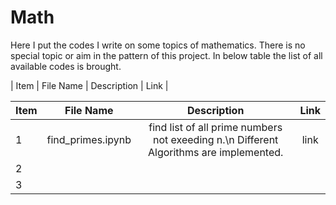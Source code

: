 # Math
Here I put the codes I write on some topics of mathematics.
There is no special topic or aim in the pattern of this project.
In below table the list of all available codes is brought.

| Item | File Name | Description | Link |


| Item | File Name | Description | Link |
|:---------|:--------:|:---------:|:---------:|
| 1 | find_primes.ipynb | find list of all prime numbers not exeeding n.\n Different Algorithms are implemented. | link |
| 2 |  |  |  |
| 3 |  |  |  |
